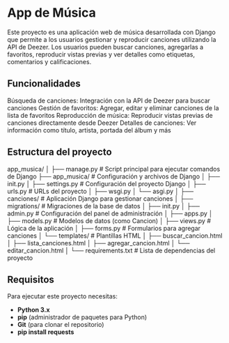 # App de Música
Este proyecto es una aplicación web de música desarrollada con Django que permite a los usuarios gestionar y reproducir canciones utilizando la API de Deezer. Los usuarios pueden buscar canciones, agregarlas a favoritos, reproducir vistas previas y ver detalles como etiquetas, comentarios y calificaciones.
## Funcionalidades

Búsqueda de canciones: Integración con la API de Deezer para buscar canciones
Gestión de favoritos: Agregar, editar y eliminar canciones de la lista de favoritos
Reproducción de música: Reproducir vistas previas de canciones directamente desde Deezer
Detalles de canciones: Ver información como título, artista, portada del álbum y más

## Estructura del proyecto

app_musica/
│
├── manage.py                      # Script principal para ejecutar comandos de Django
├── app_musica/                    # Configuración y archivos de Django
│   ├── init.py
│   ├── settings.py                # Configuración del proyecto Django
│   ├── urls.py                    # URLs del proyecto
│   ├── wsgi.py
│   └── asgi.py
│
├── canciones/                     # Aplicación Django para gestionar canciones
│   ├── migrations/                # Migraciones de la base de datos
│   ├── init.py
│   ├── admin.py                   # Configuración del panel de administración
│   ├── apps.py
│   ├── models.py                  # Modelos de datos (como Cancion)
│   ├── views.py                   # Lógica de la aplicación
│   ├── forms.py                   # Formularios para agregar canciones
│   └── templates/                 # Plantillas HTML
│       ├── buscar_cancion.html
│       ├── lista_canciones.html
│       ├── agregar_cancion.html
│       └── editar_cancion.html
│
└── requirements.txt               # Lista de dependencias del proyecto

## Requisitos

Para ejecutar este proyecto necesitas:

- **Python 3.x**
- **pip** (administrador de paquetes para Python)
- **Git** (para clonar el repositorio)
- **pip install requests**
